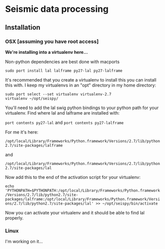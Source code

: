 # Seismic data processing

## Installation

### OSX [assuming you have root access]

**We're installing into a virtualenv here...**

Non-python dependencies are best done with macports

`sudo port install lal lalframe py27-lal py27-lalframe`

It's recommended that you create a virtualenv to install this you can install this with. I keep my virtualenvs in an "opt" directory in my home directory:

```
sudo port select --set virtualenv virtualenv-2.7
virtualenv ~/opt/seispy/
```

You'll need to add the lal swig python bindings to your python path for your virtualenv. Find where lal and lalframe are installed with:

`port contents py27-lal` and `port contents py27-lalframe`

For me it's here:

`/opt/local/Library/Frameworks/Python.framework/Versions/2.7/lib/python2.7/site-packages/lalframe`

and

`/opt/local/Library/Frameworks/Python.framework/Versions/2.7/lib/python2.7/site-packages/lal`

Now add this to the end of the activation script for your virtualenv:

`echo 'PYTHONPATH=$PYTHONPATH:/opt/local/Library/Frameworks/Python.framework/Versions/2.7/lib/python2.7/site-packages/lalframe:/opt/local/Library/Frameworks/Python.framework/Versions/2.7/lib/python2.7/site-packages/lal' >> ~/opt/seispy/bin/activate`

Now you can activate your virtualenv and it should be able to find lal properly.


### Linux

I'm working on it...
